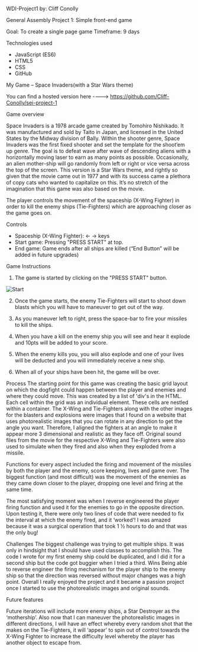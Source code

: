 WDI-Project1 by:  Cliff Conolly

General Assembly Project 1:  Simple front-end game

Goal: To create a single page game
Timeframe: 9 days

Technologies used
* JavaScript (ES6)
* HTML5
* CSS
* GitHub

My Game – Space Invaders(with a Star Wars theme)

You can find a hosted version here ----> https://github.com/Cliff-Conolly/sei-project-1

Game overview

Space Invaders is a 1978 arcade game created by Tomohiro Nishikado. It was manufactured and sold by Taito in Japan, and licensed in the United States by the Midway division of Bally. Within the shooter genre, Space Invaders was the first fixed shooter and set the template for the shoot’em up genre. The goal is to defeat wave after wave of descending aliens with a horizontally moving laser to earn as many points as possible. Occasionally, an alien mother-ship will go randomly from left or right or vice versa across the top of the screen. This version is a Star Wars theme, and rightly so given that the movie came out in 1977 and with its success came a plethora of copy cats who wanted to capitalize on this. It’s no stretch of the imagination that this game was also based on the movie.

The player controls the movement of the spaceship (X-Wing Fighter) in order to kill the enemy ships (Tie-Fighters) which are approaching closer as the game goes on.

Controls
* Spaceship (X-Wing Fighter): ←  →  keys
* Start game: Pressing "PRESS START" at top.
* End game: Game ends after all ships are killed (“End Button” will be added in future upgrades)

Game Instructions
1.	The game is started by clicking on the "PRESS START" button.

![Start](assets/screenshots/start.png)


2.	Once the game starts, the enemy Tie-Fighters will start to shoot down blasts which you will have to maneuver to get out of the way.



3. As you maneuver left to right, press the space-bar to fire your missiles to kill the ships.



4. When you have a kill on the enemy ship you will see and hear it explode and 10pts will be added to your score.



5. When the enemy kills you, you will also explode and one of your lives will be deducted and you will immediately receive a new ship.



5. When all of your ships have been hit, the game will be over.



Process
The starting point for this game was creating the basic grid layout on which the dogfight could happen between the player and enemies and where they could move. This was created by a list of 'div's in the HTML. Each cell within the grid was an individual element. These cells are nestled within a container. The X-Wing and Tie-Fighters along with the other images for the blasters and explosions were images that I found on a website that uses photorealistic images that you can rotate in any direction to get the angle you want. Therefore, I aligned the fighters at an angle to make it appear more 3 dimensional and realistic as they face off. Original sound files from the movie for the respective X-Wing and Tie-Fighters were also used to simulate when they fired and also when they exploded from a missile.

Functions for every aspect included the firing and movement of the missiles by both the player and the enemy, score keeping, lives and game over. The biggest function (and most difficult) was the movement of the enemies as they came down closer to the player, dropping one level and firing at the same time.

The most satisfying moment was when I reverse engineered the player firing function and used it for the enemies to go in the opposite direction. Upon testing it, there were only two lines of code that were needed to fix the interval at which the enemy fired, and it ‘worked’! I was amazed because it was a surgical operation that took 1 ½ hours to do and that was the only bug!

Challenges
The biggest challenge was trying to get multiple ships. It was only in hindsight that I should have used classes to accomplish this. The code I wrote for my first enemy ship could be duplicated, and I did it for a second ship but the code got buggier when I tried a third.
Wins
Being able to reverse engineer the firing mechanism for the player ship to the enemy ship so that the direction was reversed without major changes was a high point. Overall I really enjoyed the project and it became a passion project once I started to use the photorealistic images and original sounds.


Future features

Future iterations will include more enemy ships, a Star Destroyer as the ‘mothership’. Also now that I can maneuver the photorealistic images in different directions, I will have an effect whereby every random shot that the makes on the Tie-Fighters, it will ‘appear’ to spin out of control towards the X-Wing Fighter to increase the difficulty level whereby the player has another object to escape from.
